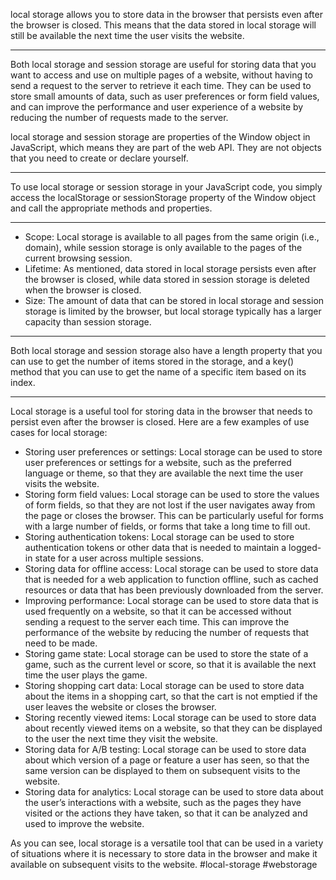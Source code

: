local storage allows you to store data in the browser that persists even after the browser is closed. This means that the data stored in local storage will still be available the next time the user visits the website.
***
Both local storage and session storage are useful for storing data that you want to access and use on multiple pages of a website, without having to send a request to the server to retrieve it each time. They can be used to store small amounts of data, such as user preferences or form field values, and can improve the performance and user experience of a website by reducing the number of requests made to the server.

local storage and session storage are properties of the Window object in JavaScript, which means they are part of the web API. They are not objects that you need to create or declare yourself.
***

To use local storage or session storage in your JavaScript code, you simply access the localStorage or sessionStorage property of the Window object and call the appropriate methods and properties.
***
-   Scope: Local storage is available to all pages from the same origin (i.e., domain), while session storage is only available to the pages of the current browsing session.
-   Lifetime: As mentioned, data stored in local storage persists even after the browser is closed, while data stored in session storage is deleted when the browser is closed.
-   Size: The amount of data that can be stored in local storage and session storage is limited by the browser, but local storage typically has a larger capacity than session storage.

***
Both local storage and session storage also have a length property that you can use to get the number of items stored in the storage, and a key() method that you can use to get the name of a specific item based on its index.
***
Local storage is a useful tool for storing data in the browser that needs to persist even after the browser is closed. Here are a few examples of use cases for local storage:

-   Storing user preferences or settings: Local storage can be used to store user preferences or settings for a website, such as the preferred language or theme, so that they are available the next time the user visits the website.
-   Storing form field values: Local storage can be used to store the values of form fields, so that they are not lost if the user navigates away from the page or closes the browser. This can be particularly useful for forms with a large number of fields, or forms that take a long time to fill out.
-   Storing authentication tokens: Local storage can be used to store authentication tokens or other data that is needed to maintain a logged-in state for a user across multiple sessions.
-   Storing data for offline access: Local storage can be used to store data that is needed for a web application to function offline, such as cached resources or data that has been previously downloaded from the server.
-   Improving performance: Local storage can be used to store data that is used frequently on a website, so that it can be accessed without sending a request to the server each time. This can improve the performance of the website by reducing the number of requests that need to be made.
-   Storing game state: Local storage can be used to store the state of a game, such as the current level or score, so that it is available the next time the user plays the game.
-   Storing shopping cart data: Local storage can be used to store data about the items in a shopping cart, so that the cart is not emptied if the user leaves the website or closes the browser.
-   Storing recently viewed items: Local storage can be used to store data about recently viewed items on a website, so that they can be displayed to the user the next time they visit the website.
-   Storing data for A/B testing: Local storage can be used to store data about which version of a page or feature a user has seen, so that the same version can be displayed to them on subsequent visits to the website.
-   Storing data for analytics: Local storage can be used to store data about the user’s interactions with a website, such as the pages they have visited or the actions they have taken, so that it can be analyzed and used to improve the website.

As you can see, local storage is a versatile tool that can be used in a variety of situations where it is necessary to store data in the browser and make it available on subsequent visits to the website.
#local-storage
#webstorage 